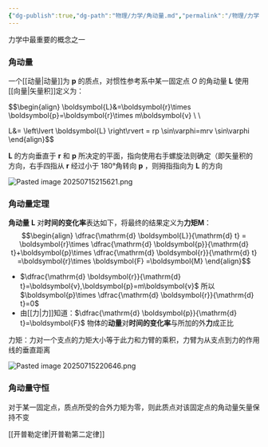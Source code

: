 ```yaml
---
{"dg-publish":true,"dg-path":"物理/力学/角动量.md","permalink":"/物理/力学/角动量/","dgPassFrontmatter":true,"noteIcon":"","created":"2024-08-22T17:32:43.000+08:00","updated":"2025-07-15T22:06:48.577+08:00"}
---
```



力学中最重要的概念之一

### 角动量


一个[[动量\|动量]]为 $\boldsymbol{p}$ 的质点，对惯性参考系中某一固定点 $O$ 的角动量 $\boldsymbol{L}$ 使用[[向量\|矢量积]]定义为：

$$\begin{align}
\boldsymbol{L}&=\boldsymbol{r}\times \boldsymbol{p}=\boldsymbol{r}\times m\boldsymbol{v} \\ \\

L&=  \left\lvert  \boldsymbol{L}  \right\rvert =  rp \sin\varphi=mrv \sin\varphi
\end{align}$$

$\boldsymbol{L}$ 的方向垂直于 $\boldsymbol{r}$ 和 $\boldsymbol{p}$ 所决定的平面，指向使用右手螺旋法则确定（即矢量积的方向，右手四指从 $\boldsymbol{r}$ 经过小于 180°角转向 $\boldsymbol{p}$ ，则拇指指向为 $\boldsymbol{L}$ 的方向

![Pasted image 20250715215621.png](/img/user/Functional%20files/Photo%20Resources/Pasted%20image%2020250715215621.png)


### 角动量定理

**角动量** $\boldsymbol{L}$ 对**时间的变化率**表达如下，将最终的结果定义为**力矩**$\boldsymbol{M}$：
$$\begin{align}
\dfrac{\mathrm{d} \boldsymbol{L}}{\mathrm{d} t} = \boldsymbol{r}\times \dfrac{\mathrm{d} \boldsymbol{p}}{\mathrm{d} t}+\boldsymbol{p}\times \dfrac{\mathrm{d} \boldsymbol{r}}{\mathrm{d} t}  =\boldsymbol{r}\times \boldsymbol{F} =\boldsymbol{M}
\end{align}$$
- $\dfrac{\mathrm{d} \boldsymbol{r}}{\mathrm{d} t}=\boldsymbol{v},\boldsymbol{p}=m\boldsymbol{v}$  所以 $\boldsymbol{p}\times \dfrac{\mathrm{d} \boldsymbol{r}}{\mathrm{d} t}=0$
- 由[[力\|力]]知道：$\dfrac{\mathrm{d} \boldsymbol{p}}{\mathrm{d} t}=\boldsymbol{F}$ 物体的**动量**对**时间的变化率**与所加的外**力**成正比

力矩：力对一个支点的力矩大小等于此力和力臂的乘积，力臂为从支点到力的作用线的垂直距离

![Pasted image 20250715220646.png](/img/user/Functional%20files/Photo%20Resources/Pasted%20image%2020250715220646.png)

### 角动量守恒
对于某一固定点，质点所受的合外力矩为零，则此质点对该固定点的角动量矢量保持不变




[[开普勒定律\|开普勒第二定律]]





